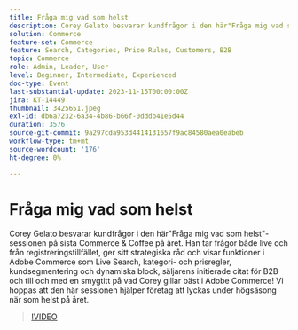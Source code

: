 ```yaml
---
title: Fråga mig vad som helst
description: Corey Gelato besvarar kundfrågor i den här"Fråga mig vad som helst"-sessionen på sista Commerce & Coffee på året. Han tar frågor både live och från registreringstillfället, ger sitt strategiska råd och visar funktioner i Adobe Commerce som Live Search, kategori- och prisregler, kundsegmentering och dynamiska block, säljarens initierade citat för B2B och till och med en smygtitt på vad Corey gillar bäst i Adobe Commerce! Vi hoppas att den här sessionen hjälper företag att lyckas under högsäsong när som helst på året.
solution: Commerce
feature-set: Commerce
feature: Search, Categories, Price Rules, Customers, B2B
topic: Commerce
role: Admin, Leader, User
level: Beginner, Intermediate, Experienced
doc-type: Event
last-substantial-update: 2023-11-15T00:00:00Z
jira: KT-14449
thumbnail: 3425651.jpeg
exl-id: db6a7232-6a34-4b86-b66f-0dddb41e5d44
duration: 3576
source-git-commit: 9a297cda953d4414131657f9ac84580aea0eabeb
workflow-type: tm+mt
source-wordcount: '176'
ht-degree: 0%

---
```


# Fråga mig vad som helst

Corey Gelato besvarar kundfrågor i den här&quot;Fråga mig vad som helst&quot;-sessionen på sista Commerce &amp; Coffee på året. Han tar frågor både live och från registreringstillfället, ger sitt strategiska råd och visar funktioner i Adobe Commerce som Live Search, kategori- och prisregler, kundsegmentering och dynamiska block, säljarens initierade citat för B2B och till och med en smygtitt på vad Corey gillar bäst i Adobe Commerce! Vi hoppas att den här sessionen hjälper företag att lyckas under högsäsong när som helst på året.

>[!VIDEO](https://video.tv.adobe.com/v/3425651/?learn=on)
